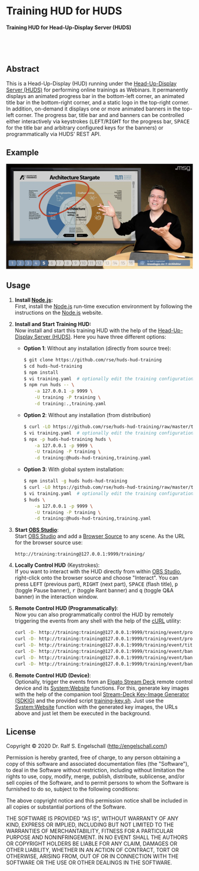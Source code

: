 
Training HUD for HUDS
======================

**Training HUD for Head-Up-Display Server (HUDS)**

<p/>
<img src="https://nodei.co/npm/huds-hud-training.png?downloads=true&stars=true" alt=""/>

<p/>
<img src="https://david-dm.org/rse/huds-hud-training.png" alt=""/>

Abstract
--------

This is a Head-Up-Display (HUD) running under the [Head-Up-Display Server
(HUDS)](https://github.com/rse/huds) for performing online trainings as Webinars. It permanently
displays an animated progress bar in the bottom-left corner, an
animated title bar in the bottom-right corner, and a static logo in
the top-right corner. In addition, on-demand it displays one or more
animated banners in the top-left corner. The progress bar, title bar
and and banners can be controlled either interactively via keystrokes
(<kbd>LEFT</kbd>/<kbd>RIGHT</kbd> for the progress bar, <kbd>SPACE</kbd>
for the title bar and arbitrary configured keys for the banners) or
programmatically via HUDS' REST API.

Example
-------

![screenshot](screenshot.jpg)

Usage
-----

1. **Install [Node.js](https://nodejs.org/):**<br/>
   First, install the [Node.js](https://nodejs.org/) run-time execution environment
   by following the instructions on the [Node.js](https://nodejs.org/) website.

2. **Install and Start Training HUD:**<br/>
   Now install and start this training HUD with the help of the
   [Head-Up-Display Server (HUDS)](https://github.com/rse/huds).
   Here you have three different options:

    -   **Option 1**: Without any installation (directly from source tree):

        ```sh
        $ git clone https://github.com/rse/huds-hud-training
        $ cd huds-hud-training
        $ npm install
        $ vi training.yaml  # optionally edit the training configuration
        $ npm run huds -- \
            -a 127.0.0.1 -p 9999 \
            -U training -P training \
            -d training:.,training.yaml
        ```

    -   **Option 2**: Without any installation (from distribution)

        ```sh
        $ curl -LO https://github.com/rse/huds-hud-training/raw/master/training.yaml
        $ vi training.yaml  # optionally edit the training configuration
        $ npx -p huds-hud-training huds \
            -a 127.0.0.1 -p 9999 \
            -U training -P training \
            -d training:@huds-hud-training,training.yaml
        ```

    -   **Option 3**: With global system installation:

        ```sh
        $ npm install -g huds huds-hud-training
        $ curl -LO https://github.com/rse/huds-hud-training/raw/master/training.yaml
        $ vi training.yaml  # optionally edit the training configuration
        $ huds \
            -a 127.0.0.1 -p 9999 \
            -U training -P training \
            -d training:@huds-hud-training,training.yaml
        ```

3.  **Start [OBS Studio](https://obsproject.com/)**:</br>
    Start [OBS Studio](https://obsproject.com/) and add a [Browser
    Source](https://obsproject.com/wiki/Sources-Guide#browsersource) to
    any scene. As the URL for the browser source use:

    ```
    http://training:training@127.0.0.1:9999/training/
    ```

4.  **Locally Control HUD** (Keystrokes):<br/>
    If you want to interact with the HUD directly from within [OBS Studio](https://obsproject.com/),
    right-click onto the browser source and
    choose "Interact". You can press <kbd>LEFT</kbd> (previous part),
    <kbd>RIGHT</kbd> (next part), <kbd>SPACE</kbd> (flash title),
    <kbd>p</kbd> (toggle Pause banner), <kbd>r</kbd> (toggle Rant
    banner) and <kbd>q</kbd> (toggle Q&A banner)
    in the interaction window.

5.  **Remote Control HUD (Programmatically)**:<br/>
    Now you can also programmatically control the HUD by remotely triggering the events
    from any shell with the help of the [cURL](https://curl.haxx.se/) utility:

    ```sh
	curl -D- http://training:training@127.0.0.1:9999/training/event/progress.event=prev
	curl -D- http://training:training@127.0.0.1:9999/training/event/progress.event=next
	curl -D- http://training:training@127.0.0.1:9999/training/event/title.event=bounce
	curl -D- http://training:training@127.0.0.1:9999/training/event/banner-pause.event=toggle
	curl -D- http://training:training@127.0.0.1:9999/training/event/banner-rant.event=toggle
	curl -D- http://training:training@127.0.0.1:9999/training/event/banner-qna.event=toggle
    ```

6.  **Remote Control HUD (Device)**:<br/>
    Optionally, trigger the events from an
    [Elgato Stream Deck](https://www.elgato.com/en/gaming/stream-deck)
    remote control device and its [System:Website](https://help.elgato.com/hc/en-us/articles/360028234471-Elgato-Stream-Deck-System-Actions) functions.
    For this, generate key images with the help of the companion tool
    [Stream-Deck Key-Image Generator (SDKIG)](https://github.com/rse/sdkig)
	and the provided script [training-key.sh](./training-key.sh).
	Just use the [System:Website](https://help.elgato.com/hc/en-us/articles/360028234471-Elgato-Stream-Deck-System-Actions) function
	with the generated key images, the URLs above and just let them be executed in the background.

License
-------

Copyright &copy; 2020 Dr. Ralf S. Engelschall (http://engelschall.com/)

Permission is hereby granted, free of charge, to any person obtaining
a copy of this software and associated documentation files (the
"Software"), to deal in the Software without restriction, including
without limitation the rights to use, copy, modify, merge, publish,
distribute, sublicense, and/or sell copies of the Software, and to
permit persons to whom the Software is furnished to do so, subject to
the following conditions:

The above copyright notice and this permission notice shall be included
in all copies or substantial portions of the Software.

THE SOFTWARE IS PROVIDED "AS IS", WITHOUT WARRANTY OF ANY KIND,
EXPRESS OR IMPLIED, INCLUDING BUT NOT LIMITED TO THE WARRANTIES OF
MERCHANTABILITY, FITNESS FOR A PARTICULAR PURPOSE AND NONINFRINGEMENT.
IN NO EVENT SHALL THE AUTHORS OR COPYRIGHT HOLDERS BE LIABLE FOR ANY
CLAIM, DAMAGES OR OTHER LIABILITY, WHETHER IN AN ACTION OF CONTRACT,
TORT OR OTHERWISE, ARISING FROM, OUT OF OR IN CONNECTION WITH THE
SOFTWARE OR THE USE OR OTHER DEALINGS IN THE SOFTWARE.

